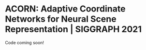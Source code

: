 # ACORN: Adaptive Coordinate Networks for Neural Scene Representation | SIGGRAPH 2021
Code coming soon!

